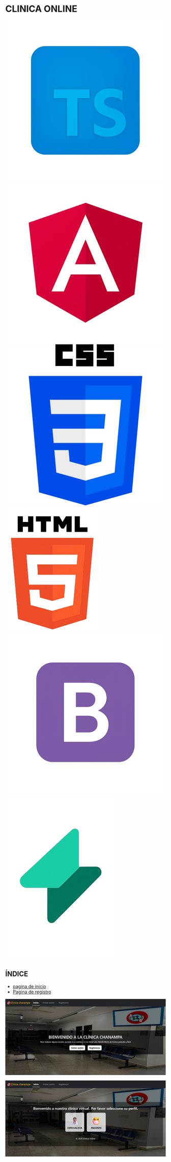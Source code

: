 # CLINICA ONLINE

![TypeScript](./src/assets/typeScript_icono.png)
![Angular](./src/assets/angular_icono.png)
![CSS](./src/assets/css_icono.png)
![HTML](./src/assets/html_icono.png)
![Bootstrap](./src/assets/bootstrap_icono.png)
![Supabase](./src/assets/supabase_icono.png)


## ÍNDICE
* [pagina de inicio](#paginaInicio)
* [Pagina de registro](#paginaRegistro)

<a name="paginaInicio"></a>
![PaginaInicio](./src/assets/pagina_de_inicio.png)

<a name="paginaRegistro"></a>
![PaginaRegistro](./src/assets/pagina_de_registro.png)
